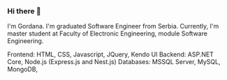 ### Hi there 👋

I'm Gordana. I'm graduated Software Engineer from Serbia. Currently, I'm master student at Faculty of Electronic Engineering, module Software Engineering.

Frontend: HTML, CSS, Javascript, JQuery, Kendo UI
Backend: ASP.NET Core, Node.js (Express.js and Nest.js)
Databases: MSSQL Server, MySQL, MongoDB, 
